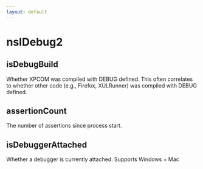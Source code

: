 ```yaml
---
layout: default
---
```


# nsIDebug2 #

## isDebugBuild ##

Whether XPCOM was compiled with DEBUG defined.  This often
correlates to whether other code (e.g., Firefox, XULRunner) was
compiled with DEBUG defined.


## assertionCount ##

The number of assertions since process start.


## isDebuggerAttached ##

Whether a debugger is currently attached.
Supports Windows + Mac

